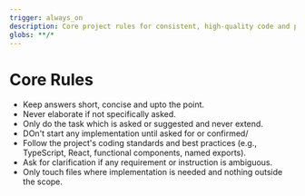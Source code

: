 ```yaml
---
trigger: always_on
description: Core project rules for consistent, high-quality code and process.
globs: **/*
---
```


# Core Rules

- Keep answers short, concise and upto the point.
- Never elaborate if not specifically asked.
- Only do the task which is asked or suggested and never extend.
- DOn't start any implementation until asked for or confirmed/
- Follow the project's coding standards and best practices (e.g., TypeScript, React, functional components, named exports).
- Ask for clarification if any requirement or instruction is ambiguous.
- Only touch files where implementation is needed and nothing outside the scope.
